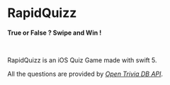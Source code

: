 # RapidQuizz

**True or False ? Swipe and Win !**

<br />

RapidQuizz is an iOS Quiz Game made with swift 5. 

All the questions are provided by [*Open Trivia DB API*](https://opentdb.com/api_config.php).
